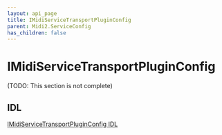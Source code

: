 ```yaml
---
layout: api_page
title: IMidiServiceTransportPluginConfig
parent: Midi2.ServiceConfig
has_children: false
---
```


# IMidiServiceTransportPluginConfig

(TODO: This section is not complete)

## IDL

[IMidiServiceTransportPluginConfig IDL](https://github.com/microsoft/MIDI/blob/main/src/app-sdk/winrt-service-config/IMidiServiceTransportPluginConfig.idl)
